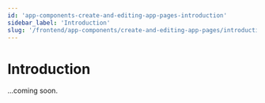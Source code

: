 ```yaml
---
id: 'app-components-create-and-editing-app-pages-introduction'
sidebar_label: 'Introduction'
slug: '/frontend/app-components/create-and-editing-app-pages/introduction'
---
```


# Introduction

...coming soon.
